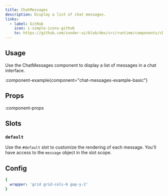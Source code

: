 ```yaml
---
title: ChatMessages
description: Display a list of chat messages.
links:
  - label: GitHub
    icon: i-simple-icons-github
    to: https://github.com/zunder-ui/blob/dev/src/runtime/components/chat/ChatMessages.vue
---
```


## Usage

Use the ChatMessages component to display a list of messages in a chat interface.

:component-example{component="chat-messages-example-basic"}

## Props

:component-props

## Slots

### `default`

Use the `#default` slot to customize the rendering of each message. You'll have access to the `message` object in the slot scope.

## Config


```yml
{
  wrapper: 'grid grid-cols-6 gap-y-2'
}
```